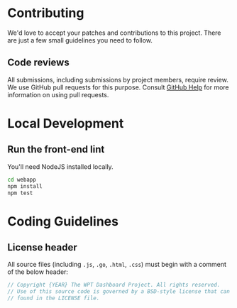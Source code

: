 # Contributing

We'd love to accept your patches and contributions to this project. There are
just a few small guidelines you need to follow.

## Code reviews

All submissions, including submissions by project members, require review. We
use GitHub pull requests for this purpose. Consult
[GitHub Help](https://help.github.com/articles/about-pull-requests/) for more
information on using pull requests.

# Local Development

## Run the front-end lint

You'll need NodeJS installed locally.

```sh
cd webapp
npm install
npm test
```

# Coding Guidelines

## License header

All source files (including `.js`, `.go`, `.html`, `.css`) must begin with a comment of the below header:

```go
// Copyright {YEAR} The WPT Dashboard Project. All rights reserved.
// Use of this source code is governed by a BSD-style license that can be
// found in the LICENSE file.
```
